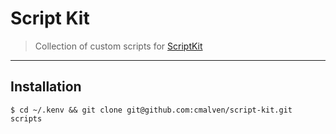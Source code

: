 # Script Kit

> Collection of custom scripts for [ScriptKit](https://www.scriptkit.com)

---

## Installation

```shell
$ cd ~/.kenv && git clone git@github.com:cmalven/script-kit.git scripts

```